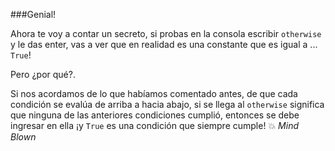 ###Genial!

Ahora te voy a contar un secreto, si probas en la consola escribir `otherwise` y le das enter, vas a ver que en realidad es una constante que es igual a ... `True`!

Pero ¿por qué?.

Si nos acordamos de lo que habíamos comentado antes, de que cada condición se evalúa de arriba a hacia abajo, si se llega al `otherwise` significa que ninguna de las anteriores condiciones cumplió, entonces se debe ingresar en ella ¡y `True` es una condición que siempre cumple! :boom: _Mind Blown_